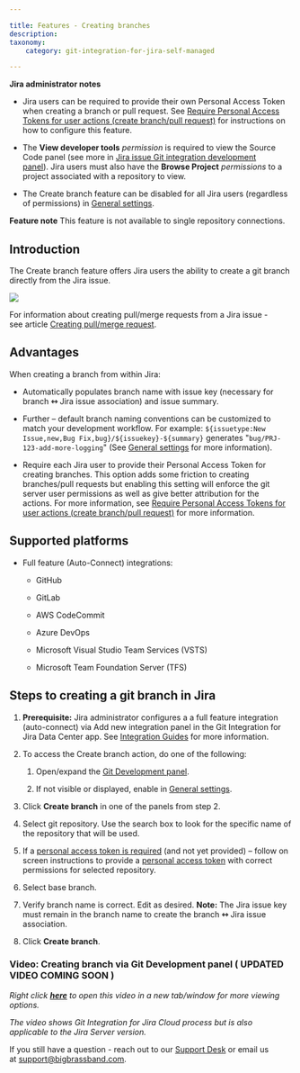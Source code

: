 ```yaml
---

title: Features - Creating branches
description:
taxonomy:
    category: git-integration-for-jira-self-managed

---
```

**Jira administrator notes**

*   Jira users can be required to provide their own Personal Access Token when creating a branch or pull request. See [Require Personal Access Tokens for user actions (create branch/pull request)](/wiki/spaces/GIJDC/pages/317390849) for instructions on how to configure this feature.

*   The **View developer tools** _permission_ is required to view the Source Code panel (see more in [Jira issue Git integration development panel](/wiki/spaces/GIJDC/pages/1930399012/Jira+Git+integration+development+panel)). Jira users must also have the **Browse Project** _permissions_ to a project associated with a repository to view.

*   The Create branch feature can be disabled for all Jira users (regardless of permissions) in [General settings](/git-integration-for-jira-self-managed/General-Settings).


**Feature note**
This feature is not available to single repository connections.

## Introduction

The Create branch feature offers Jira users the ability to create a git branch directly from the Jira issue.

![](https://bigbrassband.atlassian.net/wiki/download/thumbnails/1932460323/dev-panel-create-branch-dlg(c).png?version=1&modificationDate=1630669954218&cacheVersion=1&api=v2&width=544&height=272)

For information about creating pull/merge requests from a Jira issue - see article [Creating pull/merge request](/wiki/spaces/GITSERVER/pages/1923029639).

## Advantages

When creating a branch from within Jira: 

*   Automatically populates branch name with issue key (necessary for branch **⇿** Jira issue association) and issue summary.

*   Further – default branch naming conventions can be customized to match your development workflow.
    For example: `${issuetype:New Issue,new,Bug Fix,bug}/${issuekey}-${summary}` generates "`bug/PRJ-123-add-more-logging`" (See [General settings](/git-integration-for-jira-self-managed/General-Settings) for more information).

*   Require each Jira user to provide their Personal Access Token for creating branches. This option adds some friction to creating branches/pull requests but enabling this setting will enforce the git server user permissions as well as give better attribution for the actions. For more information, see [Require Personal Access Tokens for user actions (create branch/pull request)](/wiki/spaces/GIJDC/pages/317390849) for more information.


## Supported platforms

*   Full feature (Auto-Connect) integrations:

    *   GitHub

    *   GitLab

    *   AWS CodeCommit

    *   Azure DevOps

    *   Microsoft Visual Studio Team Services (VSTS)

    *   Microsoft Team Foundation Server (TFS)


## Steps to creating a git branch in Jira

1.  **Prerequisite:** Jira administrator configures a a full feature integration (auto-connect) via Add new integration panel in the Git Integration for Jira Data Center app. See [Integration Guides](/git-integration-for-jira-self-managed/Integration-Guides) for more information.

2.  To access the Create branch action, do one of the following:

    1.  Open/expand the [Git Development panel](/wiki/spaces/GIJDC/pages/1930399012/Jira+Git+integration+development+panel).

    2.  If not visible or displayed, enable in [General settings](/wiki/spaces/GIJDC/pages/1207828745).

3.  Click **Create branch** in one of the panels from step 2.

4.  Select git repository. Use the search box to look for the specific name of the repository that will be used.

5.  If a [personal access token is required](/wiki/spaces/GIJDC/pages/317390849) (and not yet provided) – follow on screen instructions to provide a [personal access token](/wiki/spaces/GIJDC/pages/107380737/Creating+Personal+Access+Tokens) with correct permissions for selected repository.

6.  Select base branch.

7.  Verify branch name is correct. Edit as desired.
    **Note:** The Jira issue key must remain in the branch name to create the branch **⇿** Jira issue association.

8.  Click **Create branch**.


### Video: Creating branch via Git Development panel ( UPDATED VIDEO COMING SOON )

_Right click_ [_**here**_](https://bigbrassband.wistia.com/medias/8cy7v6ykug) _to open this video in a new tab/window for more viewing options._

_The video shows Git Integration for Jira Cloud process but is also applicable to the Jira Server version._

If you still have a question - reach out to our [Support Desk](https://bigbrassband.atlassian.net/servicedesk/customer/portals) or email us at [support@bigbrassband.com](mailto:support@bigbrassband.com).
